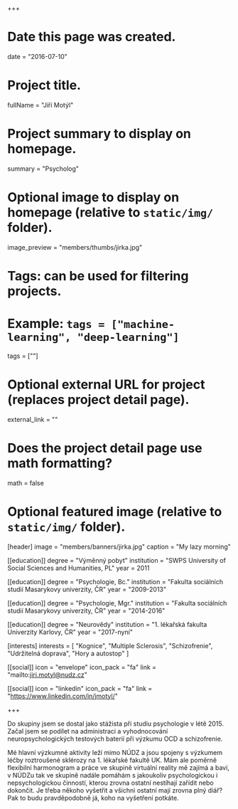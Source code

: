+++
# Date this page was created.
date = "2016-07-10"

# Project title.
fullName = "Jiří Motýl"

# Project summary to display on homepage.
summary = "Psycholog"

# Optional image to display on homepage (relative to `static/img/` folder).
image_preview = "members/thumbs/jirka.jpg"

# Tags: can be used for filtering projects.
# Example: `tags = ["machine-learning", "deep-learning"]`
tags = [""]

# Optional external URL for project (replaces project detail page).
external_link = ""

# Does the project detail page use math formatting?
math = false

# Optional featured image (relative to `static/img/` folder).
[header]
image = "members/banners/jirka.jpg"
caption = "My lazy morning"

[[education]]
    degree = "Výměnný pobyt"
    institution = "SWPS University of Social Sciences and Humanities, PL"
    year = 2011
    
[[education]]
    degree = "Psychologie, Bc."
    institution = "Fakulta sociálních studií Masarykovy univerzity, ČR"
    year = "2009-2013"
    
[[education]]
    degree = "Psychologie, Mgr."
    institution = "Fakulta sociálních studií Masarykovy univerzity, ČR"
    year = "2014-2016"
    
[[education]]
    degree = "Neurovědy"
    institution = "1. lékařská fakulta Univerzity Karlovy, ČR"
    year = "2017-nyní"

[interests]
  interests = [
      "Kognice",
      "Multiple Sclerosis",
      "Schizofrenie",
      "Udržitelná doprava",
      "Hory a autostop"
  ]

[[social]]
    icon = "envelope"
    icon_pack = "fa"
    link = "mailto:jiri.motyl@nudz.cz"

[[social]]
    icon = "linkedin"
    icon_pack = "fa"
    link = "https://www.linkedin.com/in/jmotyl/"

+++

Do skupiny jsem se dostal jako stážista při studiu psychologie v létě 2015. Začal jsem se podílet na administraci a vyhodnocování neuropsychologických testových baterií při výzkumu OCD a schizofrenie.

Mé hlavní výzkumné aktivity leží mimo NÚDZ a jsou spojeny s výzkumem léčby roztroušené sklérozy na 1. lékařské fakultě UK. Mám ale poměrně flexibilní harmonogram a práce ve skupině virtuální reality mě zajímá a baví, v NÚDZu tak ve skupině nadále pomáhám s jakoukoliv psychologickou i nepsychologickou činností, kterou zrovna ostatní nestíhají zařídit nebo dokončit. Je třeba někoho vyšetřit a všichni ostatní mají zrovna plný diář? Pak to budu pravděpodobně já, koho na vyšetření potkáte.

